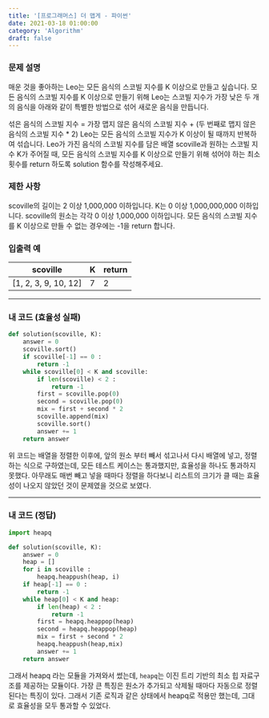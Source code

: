 ```yaml
---
title: '[프로그래머스] 더 맵게 - 파이썬'
date: 2021-03-18 01:00:00
category: 'Algorithm'
draft: false
---
```


### 문제 설명

매운 것을 좋아하는 Leo는 모든 음식의 스코빌 지수를 K 이상으로 만들고 싶습니다. 모든 음식의 스코빌 지수를 K 이상으로 만들기 위해 Leo는 스코빌 지수가 가장 낮은 두 개의 음식을 아래와 같이 특별한 방법으로 섞어 새로운 음식을 만듭니다.

섞은 음식의 스코빌 지수 = 가장 맵지 않은 음식의 스코빌 지수 + (두 번째로 맵지 않은 음식의 스코빌 지수 \* 2)
Leo는 모든 음식의 스코빌 지수가 K 이상이 될 때까지 반복하여 섞습니다.
Leo가 가진 음식의 스코빌 지수를 담은 배열 scoville과 원하는 스코빌 지수 K가 주어질 때, 모든 음식의 스코빌 지수를 K 이상으로 만들기 위해 섞어야 하는 최소 횟수를 return 하도록 solution 함수를 작성해주세요.

### 제한 사항

scoville의 길이는 2 이상 1,000,000 이하입니다.
K는 0 이상 1,000,000,000 이하입니다.
scoville의 원소는 각각 0 이상 1,000,000 이하입니다.
모든 음식의 스코빌 지수를 K 이상으로 만들 수 없는 경우에는 -1을 return 합니다.

### 입출력 예

| scoville             | K   | return |
| -------------------- | --- | ------ |
| [1, 2, 3, 9, 10, 12] | 7   | 2      |

---

### 내 코드 (효율성 실패)

```python
def solution(scoville, K):
    answer = 0
    scoville.sort()
    if scoville[-1] == 0 :
        return -1
    while scoville[0] < K and scoville:
        if len(scoville) < 2 :
            return -1
        first = scoville.pop(0)
        second = scoville.pop(0)
        mix = first + second * 2
        scoville.append(mix)
        scoville.sort()
        answer += 1
    return answer
```

위 코드는 배열을 정렬한 이후에, 앞의 원소 부터 빼서 섞고나서 다시 배열에 넣고, 정렬하는 식으로 구하였는데, 모든 테스트 케이스는 통과했지만, 효율성을 하나도 통과하지 못했다. 아무래도 매번 빼고 넣을 때마다 정렬을 하다보니 리스트의 크기가 클 때는 효율성이 나오지 않았던 것이 문제였을 것으로 보였다.

---

### 내 코드 (정답)

```python
import heapq

def solution(scoville, K):
    answer = 0
    heap = []
    for i in scoville :
        heapq.heappush(heap, i)
    if heap[-1] == 0 :
        return -1
    while heap[0] < K and heap:
        if len(heap) < 2 :
            return -1
        first = heapq.heappop(heap)
        second = heapq.heappop(heap)
        mix = first + second * 2
        heapq.heappush(heap,mix)
        answer += 1
    return answer
```

그래서 heapq 라는 모듈을 가져와서 썼는데, `heapq`는 이진 트리 기반의 최소 힙 자료구조를 제공하는 모듈이다. 가장 큰 특징은 원소가 추가되고 삭제될 때마다 자동으로 정렬된다는 특징이 있다. 그래서 기존 로직과 같은 상태에서 heapq로 적용만 했는데, 그대로 효율성을 모두 통과할 수 있었다.
